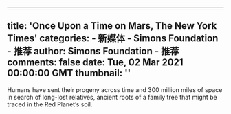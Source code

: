 
---
title: 'Once Upon a Time on Mars, The New York Times'
categories: 
    - 新媒体
    - Simons Foundation - 推荐
author: Simons Foundation - 推荐
comments: false
date: Tue, 02 Mar 2021 00:00:00 GMT
thumbnail: ''
---

<div>   
<p></p><p>Humans have sent their progeny across time and 300 million miles of space in search of long-lost relatives, ancient roots of a family tree that might be traced in the Red Planet’s soil.</p>
<p></p>
            
</div>
            